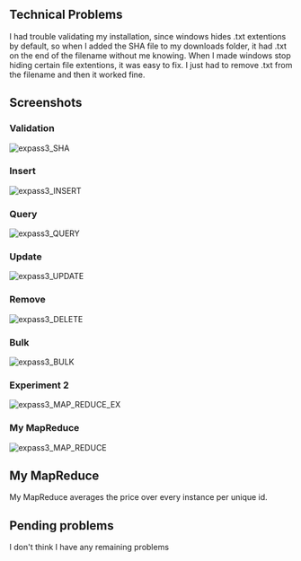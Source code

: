 ## Technical Problems
I had trouble validating my installation, since windows hides .txt extentions by default, 
so when I added the SHA file to my downloads folder, it had .txt on the end of the filename without me knowing.
When I made windows stop hiding certain file extentions, it was easy to fix. I just had to remove .txt from the filename 
and then it worked fine.

## Screenshots
### Validation
![expass3_SHA](https://user-images.githubusercontent.com/59199436/134160047-e6a93503-279d-49b8-9978-cf0818f229cf.png)

### Insert
![expass3_INSERT](https://user-images.githubusercontent.com/59199436/134160119-69c386f1-000d-40da-afc3-405ad4830bd9.png)

### Query
![expass3_QUERY](https://user-images.githubusercontent.com/59199436/134160164-063aa450-18aa-42ae-981b-2f0e57ffd4aa.png)

### Update
![expass3_UPDATE](https://user-images.githubusercontent.com/59199436/134160186-9fb7be5a-6a2d-49d1-8b18-a772e09de14c.png)

### Remove
![expass3_DELETE](https://user-images.githubusercontent.com/59199436/134160235-65efc7fa-b4b3-41a1-b288-8a7bbb76e4df.png)

### Bulk
![expass3_BULK](https://user-images.githubusercontent.com/59199436/134160264-b9795ba1-548c-4cc8-bae6-063b32881b63.png)

### Experiment 2
![expass3_MAP_REDUCE_EX](https://user-images.githubusercontent.com/59199436/134160416-daa69c5a-aa02-485f-970c-3cc9aa001bda.png)

### My MapReduce
![expass3_MAP_REDUCE](https://user-images.githubusercontent.com/59199436/134160453-b722037d-3500-4e6a-a176-3edfbc3a8719.png)

## My MapReduce
My MapReduce averages the price over every instance per unique id.

## Pending problems
I don't think I have any remaining problems
